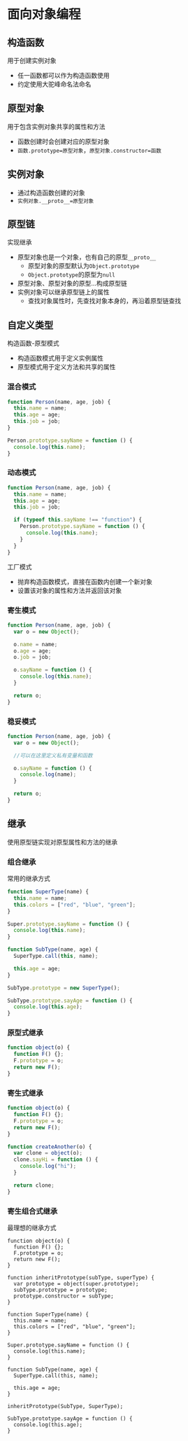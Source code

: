 # 面向对象编程

## 构造函数

用于创建实例对象

* 任一函数都可以作为构造函数使用
* 约定使用大驼峰命名法命名

## 原型对象

用于包含实例对象共享的属性和方法

* 函数创建时会创建对应的原型对象
* `函数.prototype=原型对象`，`原型对象.constructor=函数`

## 实例对象

* 通过构造函数创建的对象
* `实例对象.__proto__=原型对象`

## 原型链

实现继承

* 原型对象也是一个对象，也有自己的原型`__proto__`
  * 原型对象的原型默认为`Object.prototype`
  * `Object.prototype`的原型为`null`
* 原型对象、原型对象的原型...构成原型链
* 实例对象可以继承原型链上的属性
  * 查找对象属性时，先查找对象本身的，再沿着原型链查找

## 自定义类型

构造函数-原型模式

* 构造函数模式用于定义实例属性
* 原型模式用于定义方法和共享的属性

### 混合模式

```javascript
function Person(name, age, job) {
  this.name = name;
  this.age = age;
  this.job = job;
}

Person.prototype.sayName = function () {
  console.log(this.name);
}
```

### 动态模式

```javascript
function Person(name, age, job) {
  this.name = name;
  this.age = age;
  this.job = job;

  if (typeof this.sayName !== "function") {
    Person.prototype.sayName = function () {
      console.log(this.name);
    }
  }
}
```

工厂模式

* 抛弃构造函数模式，直接在函数内创建一个新对象
* 设置该对象的属性和方法并返回该对象

### 寄生模式

```javascript
function Person(name, age, job) {
  var o = new Object();

  o.name = name;
  o.age = age;
  o.job = job;

  o.sayName = function () {
    console.log(this.name);
  }

  return o;
}
```

### 稳妥模式

```javascript
function Person(name, age, job) {
  var o = new Object();

  //可以在这里定义私有变量和函数

  o.sayName = function () {
    console.log(name);
  }

  return o;
}
```

## 继承

使用原型链实现对原型属性和方法的继承

### 组合继承

常用的继承方式

```javascript
function SuperType(name) {
  this.name = name;
  this.colors = ["red", "blue", "green"];
}

Super.prototype.sayName = function () {
  console.log(this.name);
}

function SubType(name, age) {
  SuperType.call(this, name);

  this.age = age;
}

SubType.prototype = new SuperType();

SubType.prototype.sayAge = function () {
  console.log(this.age);
}
```

### 原型式继承

```javascript
function object(o) {
  function F() {};
  F.prototype = o;
  return new F();
}
```

### 寄生式继承

```javascript
function object(o) {
  function F() {};
  F.prototype = o;
  return new F();
}

function createAnother(o) {
  var clone = object(o);
  clone.sayHi = function () {
    console.log("hi");
  }

  return clone;
}
```

### 寄生组合式继承

最理想的继承方式

```
function object(o) {
  function F() {};
  F.prototype = o;
  return new F();
}

function inheritPrototype(subType, superType) {
  var prototype = object(super.prototype);
  subType.prototype = prototype;
  prototype.constructor = subType;
}

function SuperType(name) {
  this.name = name;
  this.colors = ["red", "blue", "green"];
}

Super.prototype.sayName = function () {
  console.log(this.name);
}

function SubType(name, age) {
  SuperType.call(this, name);

  this.age = age;
}

inheritPrototype(SubType, SuperType);

SubType.prototype.sayAge = function () {
  console.log(this.age);
}
```